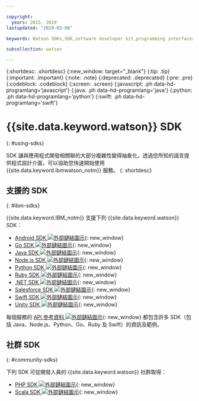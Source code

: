 ```yaml
---

copyright:
  years: 2015, 2019
lastupdated: "2019-03-08"

keywords: Watson SDKs,SDK,software developer kit,programming interfaces,wrappers

subcollection: watson

---
```


{:shortdesc: .shortdesc}
{:new_window: target="_blank"}
{:tip: .tip}
{:important: .important}
{:note: .note}
{:deprecated: .deprecated}
{:pre: .pre}
{:codeblock: .codeblock}
{:screen: .screen}
{:javascript: .ph data-hd-programlang='javascript'}
{:java: .ph data-hd-programlang='java'}
{:python: .ph data-hd-programlang='python'}
{:swift: .ph data-hd-programlang='swift'}

# {{site.data.keyword.watson}} SDK
{: #using-sdks}

SDK 讓與應用程式開發相關聯的大部分複雜性變得抽象化。透過您所知的語言提供程式設計介面，可以協助您快速開始使用 {{site.data.keyword.ibmwatson_notm}} 服務。
{: shortdesc}

## 支援的 SDK
{: #ibm-sdks}

{{site.data.keyword.IBM_notm}} 支援下列 {{site.data.keyword.watson}} SDK：


* [Android SDK ![外部鏈結圖示](../../icons/launch-glyph.svg "外部鏈結圖示")](https://github.com/watson-developer-cloud/android-sdk){: new_window}
* [Go SDK ![外部鏈結圖示](../../icons/launch-glyph.svg "外部鏈結圖示")](https://github.com/watson-developer-cloud/go-sdk){: new_window}
* [Java SDK ![外部鏈結圖示](../../icons/launch-glyph.svg "外部鏈結圖示")](https://github.com/watson-developer-cloud/java-sdk){: new_window}
* [Node.js SDK ![外部鏈結圖示](../../icons/launch-glyph.svg "外部鏈結圖示")](https://github.com/watson-developer-cloud/node-sdk){: new_window}
* [Python SDK ![外部鏈結圖示](../../icons/launch-glyph.svg "外部鏈結圖示")](https://github.com/watson-developer-cloud/python-sdk){: new_window}
* [Ruby SDK ![外部鏈結圖示](../../icons/launch-glyph.svg "外部鏈結圖示")](https://github.com/watson-developer-cloud/ruby-sdk){: new_window}
* [.NET SDK ![外部鏈結圖示](../../icons/launch-glyph.svg "外部鏈結圖示")](https://github.com/watson-developer-cloud/dotnet-standard-sdk){: new_window}
* [Salesforce SDK ![外部鏈結圖示](../../icons/launch-glyph.svg "外部鏈結圖示")](https://github.com/watson-developer-cloud/salesforce-sdk){: new_window}
* [Swift SDK ![外部鏈結圖示](../../icons/launch-glyph.svg "外部鏈結圖示")](https://github.com/watson-developer-cloud/swift-sdk){: new_window}
* [Unity SDK ![外部鏈結圖示](../../icons/launch-glyph.svg "外部鏈結圖示")](https://github.com/watson-developer-cloud/unity-sdk){: new_window}

每個服務的 [API 參考資料 ![外部鏈結圖示](../../icons/launch-glyph.svg "外部鏈結圖示")](https://{DomainName}/apidocs?category=ai){: new_window} 都包含許多 SDK（包括 Java、Node.js、Python、Go、Ruby 及 Swift）的資訊及範例。

## 社群 SDK
{: #community-sdks}

下列 SDK 可從開發人員的 {{site.data.keyword.watson}} 社群取得：

* [PHP SDK ![外部鏈結圖示](../../icons/launch-glyph.svg "外部鏈結圖示")](https://github.com/CognitiveBuild/WatsonPHPSDK){: new_window}
* [Scala SDK ![外部鏈結圖示](../../icons/launch-glyph.svg "外部鏈結圖示")](https://github.com/kane77/scala-sdk){: new_window}
